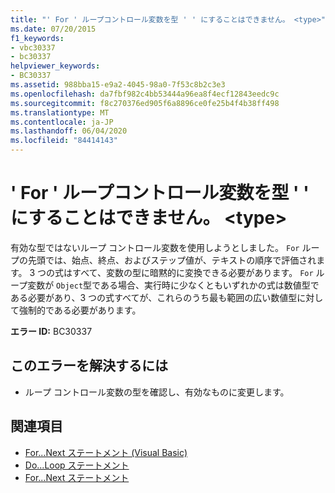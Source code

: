 ```yaml
---
title: "' For ' ループコントロール変数を型 ' ' にすることはできません。 <type>"
ms.date: 07/20/2015
f1_keywords:
- vbc30337
- bc30337
helpviewer_keywords:
- BC30337
ms.assetid: 988bba15-e9a2-4045-98a0-7f53c8b2c3e3
ms.openlocfilehash: da7fbf982c4bb53444a96ea8f4ecf12843eedc9c
ms.sourcegitcommit: f8c270376ed905f6a8896ce0fe25b4f4b38ff498
ms.translationtype: MT
ms.contentlocale: ja-JP
ms.lasthandoff: 06/04/2020
ms.locfileid: "84414143"
---
```

# <a name="for-loop-control-variable-cannot-be-of-type-type"></a>' For ' ループコントロール変数を型 ' ' にすることはできません。 \<type>
有効な型ではないループ コントロール変数を使用しようとしました。 `For` ループの先頭では、始点、終点、およびステップ値が、テキストの順序で評価されます。 3 つの式はすべて、変数の型に暗黙的に変換できる必要があります。 `For` ループ変数が `Object`型である場合、実行時に少なくともいずれかの式は数値型である必要があり、3 つの式すべてが、これらのうち最も範囲の広い数値型に対して強制的である必要があります。  
  
 **エラー ID:** BC30337  
  
## <a name="to-correct-this-error"></a>このエラーを解決するには  
  
- ループ コントロール変数の型を確認し、有効なものに変更します。  
  
## <a name="see-also"></a>関連項目

- [For...Next ステートメント (Visual Basic)](../language-reference/statements/for-next-statement.md)
- [Do...Loop ステートメント](../language-reference/statements/do-loop-statement.md)
- [For...Next ステートメント](../language-reference/statements/for-next-statement.md)
